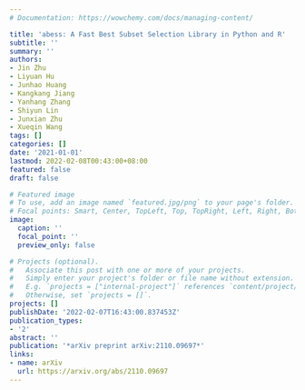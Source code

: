 ```yaml
---
# Documentation: https://wowchemy.com/docs/managing-content/

title: 'abess: A Fast Best Subset Selection Library in Python and R'
subtitle: ''
summary: ''
authors:
- Jin Zhu
- Liyuan Hu
- Junhao Huang
- Kangkang Jiang
- Yanhang Zhang
- Shiyun Lin
- Junxian Zhu
- Xueqin Wang
tags: []
categories: []
date: '2021-01-01'
lastmod: 2022-02-08T00:43:00+08:00
featured: false
draft: false

# Featured image
# To use, add an image named `featured.jpg/png` to your page's folder.
# Focal points: Smart, Center, TopLeft, Top, TopRight, Left, Right, BottomLeft, Bottom, BottomRight.
image:
  caption: ''
  focal_point: ''
  preview_only: false

# Projects (optional).
#   Associate this post with one or more of your projects.
#   Simply enter your project's folder or file name without extension.
#   E.g. `projects = ["internal-project"]` references `content/project/deep-learning/index.md`.
#   Otherwise, set `projects = []`.
projects: []
publishDate: '2022-02-07T16:43:00.837453Z'
publication_types:
- '2'
abstract: ''
publication: '*arXiv preprint arXiv:2110.09697*'
links:
- name: arXiv
  url: https://arxiv.org/abs/2110.09697
---
```

